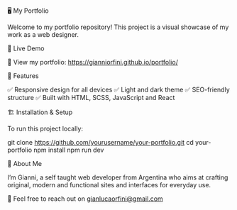 🖥️ My Portfolio

Welcome to my portfolio repository! This project is a visual showcase of my work as a web designer.

🚀 Live Demo

🔗 View my portfolio: https://gianniorfini.github.io/portfolio/

📂 Features

✅ Responsive design for all devices
✅ Light and dark theme
✅ SEO-friendly structure
✅ Built with HTML, SCSS, JavaScript and React

🏗️ Installation & Setup

To run this project locally:

git clone https://github.com/yourusername/your-portfolio.git
cd your-portfolio
npm install
npm run dev

📝 About Me

I’m Gianni, a self taught web developer from Argentina who aims at crafting original, modern and functional sites and interfaces for everyday use.

📧 Feel free to reach out on gianlucaorfini@gmail.com
